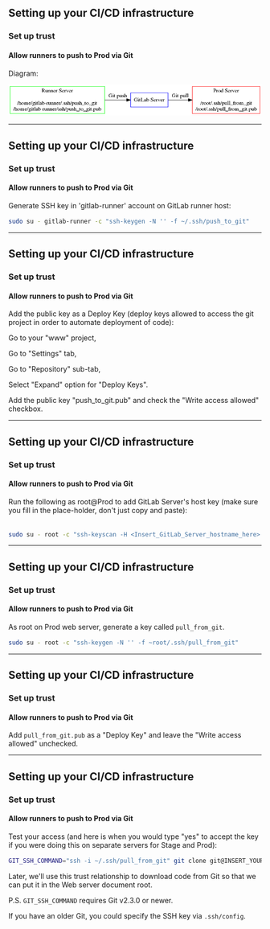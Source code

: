## Setting up your CI/CD infrastructure
### Set up trust
#### Allow runners to push to Prod via Git

Diagram:

![img](img/deploy-git.png)

---

## Setting up your CI/CD infrastructure
### Set up trust
#### Allow runners to push to Prod via Git


Generate SSH key in 'gitlab-runner' account on GitLab runner host:

```bash
sudo su - gitlab-runner -c "ssh-keygen -N '' -f ~/.ssh/push_to_git"
```
---
## Setting up your CI/CD infrastructure
### Set up trust
#### Allow runners to push to Prod via Git

Add the public key as a Deploy Key (deploy keys allowed to access the
git project in order to automate deployment of code):

Go to your "www" project,

Go to "Settings" tab,

Go to "Repository" sub-tab,

Select "Expand" option for "Deploy Keys".

Add the public key "push_to_git.pub" and check the "Write access allowed" checkbox.

---
## Setting up your CI/CD infrastructure
### Set up trust
#### Allow runners to push to Prod via Git

Run the following as root@Prod to add GitLab Server's host key (make sure you fill in the place-holder, don't just copy and paste):

```bash

sudo su - root -c "ssh-keyscan -H <Insert_GitLab_Server_hostname_here> >> ~/.ssh/known_hosts"
```

---
## Setting up your CI/CD infrastructure
### Set up trust
#### Allow runners to push to Prod via Git

As root on Prod web server, generate a key called `pull_from_git`.

```bash
sudo su - root -c "ssh-keygen -N '' -f ~root/.ssh/pull_from_git"
```

---
## Setting up your CI/CD infrastructure
### Set up trust
#### Allow runners to push to Prod via Git

Add `pull_from_git.pub` as a "Deploy Key" and leave the "Write access allowed"
unchecked.

---
## Setting up your CI/CD infrastructure
### Set up trust
#### Allow runners to push to Prod via Git
Test your access (and here is when you would type "yes" to accept
the key if you were doing this on separate servers for Stage and Prod):

```bash
GIT_SSH_COMMAND="ssh -i ~/.ssh/pull_from_git" git clone git@INSERT_YOUR_GITLAB_SERVER_HOSTNAME_HERE:root/www.git /tmp/www
```
Later, we'll use this trust relationship to download code from Git
so that we can put it in the Web server document root.

P.S. `GIT_SSH_COMMAND` requires Git v2.3.0 or newer.  

If you have an older Git, you could specify the SSH key via `.ssh/config`.
